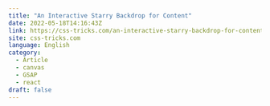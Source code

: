 ```yaml
---
title: "An Interactive Starry Backdrop for Content"
date: 2022-05-18T14:16:43Z
link: https://css-tricks.com/an-interactive-starry-backdrop-for-content/?utm_medium=RSS&utm_source=news.12bit.vn
site: css-tricks.com
language: English
category:
  - Article
  - canvas
  - GSAP
  - react
draft: false
---
```

